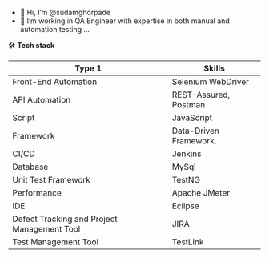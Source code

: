 - 👋 Hi, I’m @sudamghorpade
- 👀 I’m working in QA Engineer with expertise in both manual and automation testing ...

🛠️ **Tech stack**

|  Type 1          |Skills | 
|----------|----------|
| Front-End Automation | Selenium WebDriver | 
| API Automation | REST-Assured, Postman | 
| Script |JavaScript | 
| Framework | Data-Driven Framework. | 
| CI/CD |Jenkins | 
| Database | MySql| 
| Unit Test Framework | TestNG | 
| Performance | Apache JMeter | 
|IDE|Eclipse| 
|Defect Tracking and Project Management Tool | JIRA| 
| Test Management Tool | TestLink| 







<!---
sudamghorpade7836/sudamghorpade7836 is a ✨ special ✨ repository because its `README.md` (this file) appears on your GitHub profile.
You can click the Preview link to take a look at your changes.
--->
